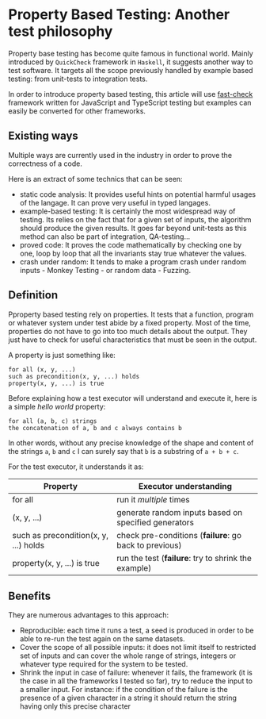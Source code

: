 # Property Based Testing: Another test philosophy

Property base testing has become quite famous in functional world. Mainly introduced by `QuickCheck` framework in `Haskell`, it suggests another way to test software. It targets all the scope previously handled by example based testing: from unit-tests to integration tests.

In order to introduce property based testing, this article will use [fast-check](https://github.com/dubzzz/fast-check) framework written for JavaScript and TypeScript testing but examples can easily be converted for other frameworks.

## Existing ways

Multiple ways are currently used in the industry in order to prove the correctness of a code.

Here is an extract of some technics that can be seen:
- static code analysis: It provides useful hints on potential harmful usages of the langage. It can prove very useful in typed langages.
- example-based testing: It is certainly the most widespread way of testing. Its relies on the fact that for a given set of inputs, the algorithm should produce the given results. It goes far beyond unit-tests as this method can also be part of integration, QA-testing...
- proved code: It proves the code mathematically by checking one by one, loop by loop that all the invariants stay true whatever the values.
- crash under random: It tends to make a program crash under random inputs - Monkey Testing - or random data - Fuzzing.

## Definition

Pproperty based testing rely on properties. It tests that a function, program or whatever system under test abide by a fixed property. Most of the time, properties do not have to go into too much details about the output. They just have to check for useful characteristics that must be seen in the output.

A property is just something like:

    for all (x, y, ...)
    such as precondition(x, y, ...) holds
    property(x, y, ...) is true

Before explaining how a test executor will understand and execute it, here is a simple _hello world_ property:

    for all (a, b, c) strings
    the concatenation of a, b and c always contains b

In other words, without any precise knowledge of the shape and content of the strings `a`, `b` and `c` I can surely say that `b` is a substring of `a + b + c`.

For the test executor, it understands it as:

|Property   |Executor understanding |
|-----------|-----------------------|
|for all    |run it _multiple_ times|
|(x, y, ...)|generate random inputs based on specified generators|
|such as precondition(x, y, ...) holds|check pre-conditions (**failure**: go back to previous)|
|property(x, y, ...) is true|run the test (**failure**: try to shrink the example)|

## Benefits

They are numerous advantages to this approach:

- Reproducible: each time it runs a test, a seed is produced in order to be able to re-run the test again on the same datasets.
- Cover the scope of all possible inputs: it does not limit itself to restricted set of inputs and can cover the whole range of strings, integers or whatever type required for the system to be tested.
- Shrink the input in case of failure: whenever it fails, the framework (it is the case in all the frameworks I tested so far), try to reduce the input to a smaller input. For instance: if the condition of the failure is the presence of a given character in a string it should return the string having only this precise character

## 